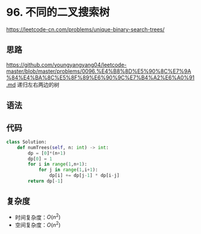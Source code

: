 # 96. 不同的二叉搜索树
https://leetcode-cn.com/problems/unique-binary-search-trees/
## 思路
https://github.com/youngyangyang04/leetcode-master/blob/master/problems/0096.%E4%B8%8D%E5%90%8C%E7%9A%84%E4%BA%8C%E5%8F%89%E6%90%9C%E7%B4%A2%E6%A0%91.md
递归左右两边的树
## 语法

## 代码
```python
class Solution:
    def numTrees(self, n: int) -> int:
        dp = [0]*(n+1)
        dp[0] = 1
        for i in range(1,n+1):
            for j in range(1,i+1):
                dp[i] += dp[j-1] * dp[i-j]
        return dp[-1]
```
## 复杂度
- 时间复杂度：$O(n^2)$ 
- 空间复杂度：$O(n^2)$